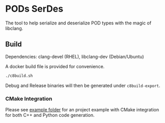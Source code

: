 # PODs SerDes

The tool to help serialize and deserialize POD types with the magic of libclang.

## Build

Dependencies: clang-devel (RHEL), libclang-dev (Debian/Ubuntu)

A docker build file is provided for convenience.

```sh
./c8build.sh
```

Debug and Release binaries will then be generated under `c8build-export`.

### CMake Integration

Please see [example folder](./example) for an project example with CMake integration for both C++ and Python code generation.
